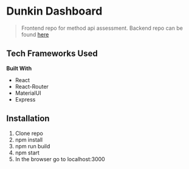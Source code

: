 # Dunkin Dashboard
> Frontend repo for method api assessment. Backend repo can be found [here](https://github.com/eshelton328/dunkin-backend/tree/main)

## Tech Frameworks Used
**Built With**
* React
* React-Router
* MaterialUI
* Express

## Installation
1. Clone repo
2. npm install
3. npm run build
4. npm start
5. In the browser go to localhost:3000
